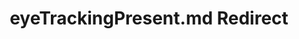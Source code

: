 ---
title: eyeTrackingPresent.md Redirect
redirect_to: /Pages/StereoKit/SystemInfo/eyeTrackingPresent.html
---